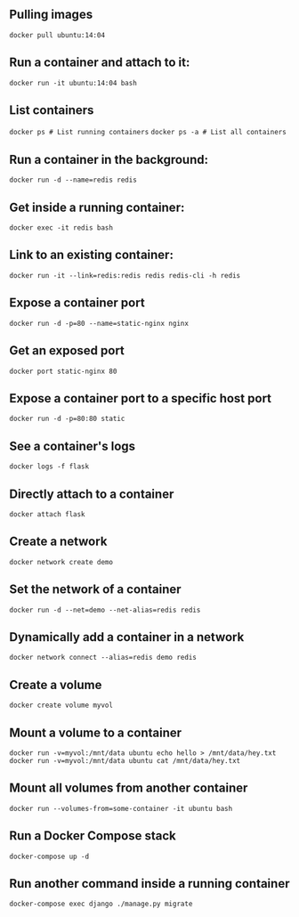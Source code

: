 ## Pulling images

`docker pull ubuntu:14:04`

## Run a container and attach to it:

`docker run -it ubuntu:14:04 bash`

## List containers

`docker ps # List running containers`
`docker ps -a # List all containers`

## Run a container in the background:

`docker run -d --name=redis redis`

## Get inside a running container:

`docker exec -it redis bash`

## Link to an existing container:

`docker run -it --link=redis:redis redis redis-cli -h redis`

## Expose a container port

`docker run -d -p=80 --name=static-nginx nginx`

## Get an exposed port

`docker port static-nginx 80`

## Expose a container port to a specific host port

`docker run -d -p=80:80 static`

## See a container's logs

`docker logs -f flask`

## Directly attach to a container

`docker attach flask`

## Create a network

`docker network create demo`

## Set the network of a container

`docker run -d --net=demo --net-alias=redis redis`

## Dynamically add a container in a network

`docker network connect --alias=redis demo redis`

## Create a volume

`docker create volume myvol`

## Mount a volume to a container

`docker run -v=myvol:/mnt/data ubuntu echo hello > /mnt/data/hey.txt`
`docker run -v=myvol:/mnt/data ubuntu cat /mnt/data/hey.txt`

## Mount all volumes from another container

`docker run --volumes-from=some-container -it ubuntu bash`

## Run a Docker Compose stack

`docker-compose up -d`

## Run another command inside a running container

`docker-compose exec django ./manage.py migrate`
